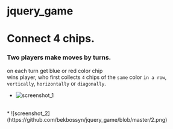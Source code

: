# jquery_game
# Connect 4 chips.
### Two players make moves by turns.
on each turn get blue or red color chip<br>
wins player, who first collects `4` chips of the `same` color `in a row`,<br>
`vertically`, `horizontally` or `diagonally`.
<br>
* ![screenshot_1](https://github.com/bekbossyn/jquery_game/blob/master/1.png)
<br>
* ![screenshot_2](https://github.com/bekbossyn/jquery_game/blob/master/2.png)